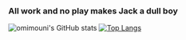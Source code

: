 ### All work and no play makes Jack a dull boy 

![omimouni's GitHub stats](https://github-readme-stats.vercel.app/api?username=omimouni&show_icons=true&theme=radical)
[![Top Langs](https://github-readme-stats.vercel.app/api/top-langs/?username=anuraghazra&layout=compact)](https://github.com/anuraghazra/github-readme-stats)

